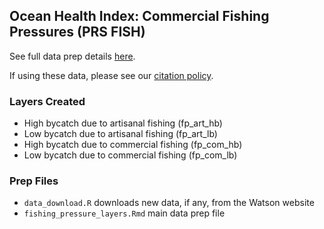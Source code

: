 ## Ocean Health Index: Commercial Fishing Pressures (PRS FISH)

See full data prep details [here](https://rawgit.com/OHI-Science/ohiprep_v2018/master/globalprep/prs_fish/v2018/fishing_pressure_layers.html).

If using these data, please see our [citation policy](http://ohi-science.org/citation-policy/).

### Layers Created 
* High bycatch due to artisanal fishing (fp_art_hb)
* Low bycatch due to artisanal fishing (fp_art_lb)
* High bycatch due to commercial fishing (fp_com_hb)
* Low bycatch due to commercial fishing (fp_com_lb)

### Prep Files

* `data_download.R` downloads new data, if any, from the Watson website
* `fishing_pressure_layers.Rmd` main data prep file


